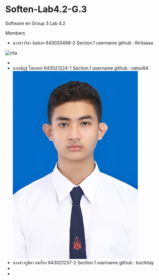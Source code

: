 # Soften-Lab4.2-G.3
Software en Group 3 Lab 4.2

Members 
- นางสาวริตา ฉิมน้อย 643020488-2 Section.1 username github : Riritaaaa
 
![rita](https://github.com/Riritaaaa/Soften-Lab4-G.3/assets/127298723/1fa4dd75-7fa6-4d32-9cab-dc95332fbea7)

- 
- นายณัฏฐ์ โสแพทย์ 643021224-1 Section.1 username github : natso64
![nat](https://github.com/Riritaaaa/Soften-Lab4-G.3/blob/main/media/nat.jpg)
- นางสาวบูชิตา ยศเรือง 643021237-2 Section.1 username github : buchitay
-
-

